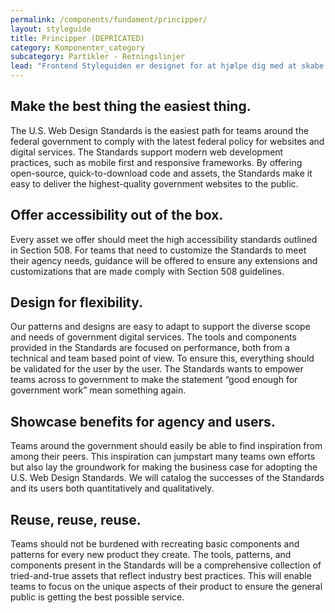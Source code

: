 ```yaml
---
permalink: /components/fundament/principper/
layout: styleguide
title: Principper (DEPRICATED)
category: Komponenter_category
subcategory: Partikler - Retningslinjer
lead: "Frontend Styleguiden er designet for at hjælpe dig med at skabe bedre brugeroplevelser for danskerne. Her er hvordan Frontend Styleguiden kan hjælpe dig:"
---
```



<div class="grid-full">
  <div class="width-one-half">
    <h2>Make the best thing the easiest thing.</h2>
    <p>The U.S. Web Design Standards is the easiest path for teams around the federal government to comply with the latest federal policy for websites and digital services. The Standards support modern web development practices, such as mobile first and responsive frameworks. By offering open-source, quick-to-download code and assets, the Standards make it easy to deliver the highest-quality government websites to the public.</p>
  </div>
  <div class="width-one-half">
    <h2>Offer accessibility out of the box.</h2>
    <p>Every asset we offer should meet the high accessibility standards outlined in Section 508. For teams that need to customize the Standards to meet their agency needs, guidance will be offered to ensure any extensions and customizations that are made comply with Section 508 guidelines.</p>
  </div>
</div>
<div class="grid-full">
  <div class="width-one-half">
    <h2>Design for flexibility.</h2>
    <p>Our patterns and designs are easy to adapt to support the diverse scope and needs of government digital services. The tools and components provided in the Standards are focused on performance, both from a technical and team based point of view. To ensure this, everything should be validated for the user by the user. The Standards wants to empower teams across to government to make the statement “good enough for government work” mean something again.</p>
  </div>
  <div class="width-one-half">
    <h2>Showcase benefits for agency and users.</h2>
    <p>Teams around the government should easily be able to find inspiration from among their peers. This inspiration can jumpstart many teams own efforts but also lay the groundwork for making the business case for adopting the U.S. Web Design Standards. We will catalog the successes of the Standards and its users both quantitatively and qualitatively.</p>
  </div>
</div>
<div class="grid-full">
  <div class="width-one-half">
    <h2>Reuse, reuse, reuse.</h2>
    <p>Teams should not be burdened with recreating basic components and patterns for every new product they create. The tools, patterns, and components present in the Standards will be a comprehensive collection of tried-and-true assets that reflect industry best practices. This will enable teams to focus on the unique aspects of their product to ensure the general public is getting the best possible service.</p>
  </div>
</div>

